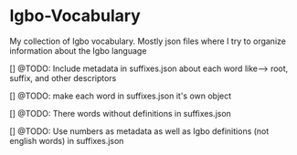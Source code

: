 # Igbo-Vocabulary
My collection of Igbo vocabulary. Mostly json files where I try to organize information about the Igbo language

[] @TODO: Include metadata in suffixes.json about each word like--> root, suffix, and other descriptors

[] @TODO: make each word in suffixes.json it's own object

[] @TODO: There words without definitions in suffixes.json

[] @TODO: Use numbers as metadata as well as Igbo definitions (not english words) in suffixes.json
